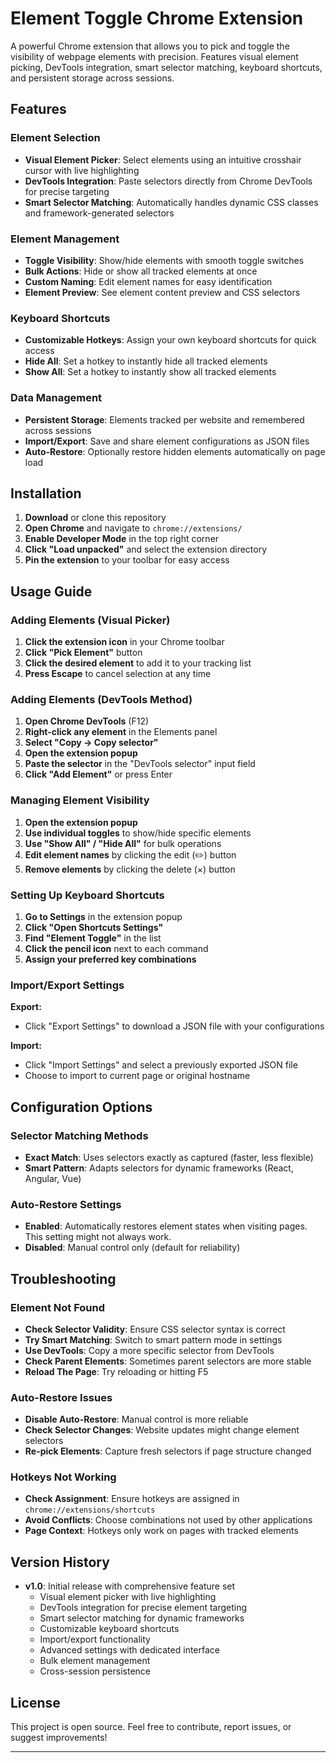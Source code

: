 # Element Toggle Chrome Extension

A powerful Chrome extension that allows you to pick and toggle the visibility of webpage elements with precision. Features visual element picking, DevTools integration, smart selector matching, keyboard shortcuts, and persistent storage across sessions.

## Features

### **Element Selection**
- **Visual Element Picker**: Select elements using an intuitive crosshair cursor with live highlighting
- **DevTools Integration**: Paste selectors directly from Chrome DevTools for precise targeting
- **Smart Selector Matching**: Automatically handles dynamic CSS classes and framework-generated selectors

### **Element Management**
- **Toggle Visibility**: Show/hide elements with smooth toggle switches
- **Bulk Actions**: Hide or show all tracked elements at once
- **Custom Naming**: Edit element names for easy identification
- **Element Preview**: See element content preview and CSS selectors

### **Keyboard Shortcuts**
- **Customizable Hotkeys**: Assign your own keyboard shortcuts for quick access
- **Hide All**: Set a hotkey to instantly hide all tracked elements
- **Show All**: Set a hotkey to instantly show all tracked elements

### **Data Management**
- **Persistent Storage**: Elements tracked per website and remembered across sessions
- **Import/Export**: Save and share element configurations as JSON files
- **Auto-Restore**: Optionally restore hidden elements automatically on page load

## Installation

1. **Download** or clone this repository
2. **Open Chrome** and navigate to `chrome://extensions/`
3. **Enable Developer Mode** in the top right corner
4. **Click "Load unpacked"** and select the extension directory
5. **Pin the extension** to your toolbar for easy access

## Usage Guide

### Adding Elements (Visual Picker)

1. **Click the extension icon** in your Chrome toolbar
2. **Click "Pick Element"** button
3. **Click the desired element** to add it to your tracking list
4. **Press Escape** to cancel selection at any time

### Adding Elements (DevTools Method)

1. **Open Chrome DevTools** (F12)
2. **Right-click any element** in the Elements panel
3. **Select "Copy → Copy selector"**
4. **Open the extension popup**
5. **Paste the selector** in the "DevTools selector" input field
6. **Click "Add Element"** or press Enter

### Managing Element Visibility

1. **Open the extension popup**
2. **Use individual toggles** to show/hide specific elements
3. **Use "Show All" / "Hide All"** for bulk operations
4. **Edit element names** by clicking the edit (✏️) button
5. **Remove elements** by clicking the delete (×) button

### Setting Up Keyboard Shortcuts

1. **Go to Settings** in the extension popup
2. **Click "Open Shortcuts Settings"**
3. **Find "Element Toggle"** in the list
4. **Click the pencil icon** next to each command
5. **Assign your preferred key combinations**

### Import/Export Settings

**Export:**
- Click "Export Settings" to download a JSON file with your configurations

**Import:**
- Click "Import Settings" and select a previously exported JSON file
- Choose to import to current page or original hostname

## Configuration Options

### Selector Matching Methods

- **Exact Match**: Uses selectors exactly as captured (faster, less flexible)
- **Smart Pattern**: Adapts selectors for dynamic frameworks (React, Angular, Vue)

### Auto-Restore Settings

- **Enabled**: Automatically restores element states when visiting pages. This setting might not always work.
- **Disabled**: Manual control only (default for reliability)

## Troubleshooting

### **Element Not Found**
- **Check Selector Validity**: Ensure CSS selector syntax is correct
- **Try Smart Matching**: Switch to smart pattern mode in settings
- **Use DevTools**: Copy a more specific selector from DevTools
- **Check Parent Elements**: Sometimes parent selectors are more stable
- **Reload The Page**: Try reloading or hitting F5

### **Auto-Restore Issues**
- **Disable Auto-Restore**: Manual control is more reliable
- **Check Selector Changes**: Website updates might change element selectors
- **Re-pick Elements**: Capture fresh selectors if page structure changed

### **Hotkeys Not Working**
- **Check Assignment**: Ensure hotkeys are assigned in `chrome://extensions/shortcuts`
- **Avoid Conflicts**: Choose combinations not used by other applications
- **Page Context**: Hotkeys only work on pages with tracked elements

## Version History

- **v1.0**: Initial release with comprehensive feature set
  - Visual element picker with live highlighting
  - DevTools integration for precise element targeting
  - Smart selector matching for dynamic frameworks
  - Customizable keyboard shortcuts
  - Import/export functionality
  - Advanced settings with dedicated interface
  - Bulk element management
  - Cross-session persistence

## License

This project is open source. Feel free to contribute, report issues, or suggest improvements!

---